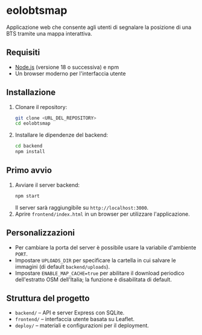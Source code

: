 # eolobtsmap

Applicazione web che consente agli utenti di segnalare la posizione di una BTS tramite una mappa interattiva.

## Requisiti

- [Node.js](https://nodejs.org/) (versione 18 o successiva) e npm
- Un browser moderno per l'interfaccia utente

## Installazione

1. Clonare il repository:
   ```bash
   git clone <URL_DEL_REPOSITORY>
   cd eolobtsmap
   ```
2. Installare le dipendenze del backend:
   ```bash
   cd backend
   npm install
   ```

## Primo avvio

1. Avviare il server backend:
   ```bash
   npm start
   ```
   Il server sarà raggiungibile su `http://localhost:3000`.
2. Aprire `frontend/index.html` in un browser per utilizzare l'applicazione.

## Personalizzazioni

- Per cambiare la porta del server è possibile usare la variabile d'ambiente `PORT`.
- Impostare `UPLOADS_DIR` per specificare la cartella in cui salvare le immagini (di default `backend/uploads`).
- Impostare `ENABLE_MAP_CACHE=true` per abilitare il download periodico dell'estratto OSM dell'Italia; la funzione è disabilitata di default.

## Struttura del progetto

- `backend/` – API e server Express con SQLite.
- `frontend/` – interfaccia utente basata su Leaflet.
- `deploy/` – materiali e configurazioni per il deployment.
